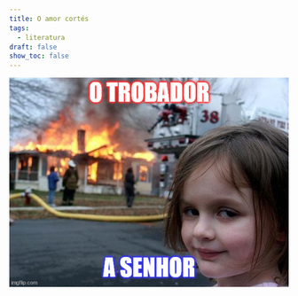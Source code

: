 ```yaml
---
title: O amor cortés
tags:
  - literatura
draft: false
show_toc: false
---
```

![](/img/trobador_senhor.jpg)